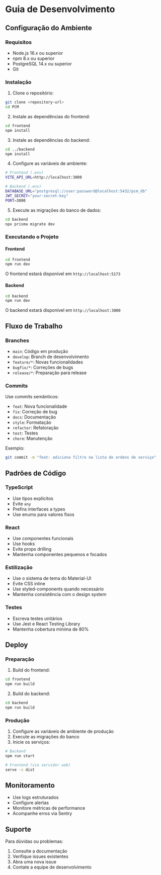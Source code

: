 # Guia de Desenvolvimento

## Configuração do Ambiente

### Requisitos
- Node.js 16.x ou superior
- npm 8.x ou superior
- PostgreSQL 14.x ou superior
- Git

### Instalação
1. Clone o repositório:
```bash
git clone <repository-url>
cd PCM
```

2. Instale as dependências do frontend:
```bash
cd frontend
npm install
```

3. Instale as dependências do backend:
```bash
cd ../backend
npm install
```

4. Configure as variáveis de ambiente:
```bash
# Frontend (.env)
VITE_API_URL=http://localhost:3000

# Backend (.env)
DATABASE_URL="postgresql://user:password@localhost:5432/pcm_db"
JWT_SECRET="your-secret-key"
PORT=3000
```

5. Execute as migrações do banco de dados:
```bash
cd backend
npx prisma migrate dev
```

### Executando o Projeto

#### Frontend
```bash
cd frontend
npm run dev
```
O frontend estará disponível em `http://localhost:5173`

#### Backend
```bash
cd backend
npm run dev
```
O backend estará disponível em `http://localhost:3000`

## Fluxo de Trabalho

### Branches
- `main`: Código em produção
- `develop`: Branch de desenvolvimento
- `feature/*`: Novas funcionalidades
- `bugfix/*`: Correções de bugs
- `release/*`: Preparação para release

### Commits
Use commits semânticos:
- `feat`: Nova funcionalidade
- `fix`: Correção de bug
- `docs`: Documentação
- `style`: Formatação
- `refactor`: Refatoração
- `test`: Testes
- `chore`: Manutenção

Exemplo:
```bash
git commit -m "feat: adiciona filtro na lista de ordens de serviço"
```

## Padrões de Código

### TypeScript
- Use tipos explícitos
- Evite `any`
- Prefira interfaces a types
- Use enums para valores fixos

### React
- Use componentes funcionais
- Use hooks
- Evite props drilling
- Mantenha componentes pequenos e focados

### Estilização
- Use o sistema de tema do Material-UI
- Evite CSS inline
- Use styled-components quando necessário
- Mantenha consistência com o design system

### Testes
- Escreva testes unitários
- Use Jest e React Testing Library
- Mantenha cobertura mínima de 80%

## Deploy

### Preparação
1. Build do frontend:
```bash
cd frontend
npm run build
```

2. Build do backend:
```bash
cd backend
npm run build
```

### Produção
1. Configure as variáveis de ambiente de produção
2. Execute as migrações do banco
3. Inicie os serviços:
```bash
# Backend
npm run start

# Frontend (via servidor web)
serve -s dist
```

## Monitoramento
- Use logs estruturados
- Configure alertas
- Monitore métricas de performance
- Acompanhe erros via Sentry

## Suporte
Para dúvidas ou problemas:
1. Consulte a documentação
2. Verifique issues existentes
3. Abra uma nova issue
4. Contate a equipe de desenvolvimento
